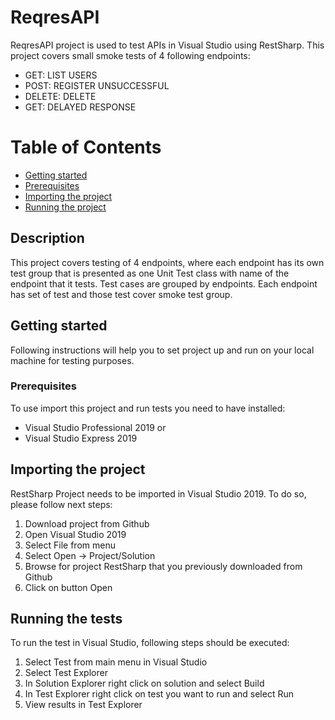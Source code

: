 # ReqresAPI
ReqresAPI project is used to test APIs in Visual Studio using RestSharp. This project covers small smoke tests of 4 following endpoints:
- GET: LIST USERS
- POST: REGISTER UNSUCCESSFUL
- DELETE: DELETE
- GET: DELAYED RESPONSE

# Table of Contents

- [Getting started](#getting-started)
- [Prerequisites](#prerequisites)
- [Importing the project](#importing-the-project)
- [Running the project](#running-the-tests)

## Description
This project covers testing of 4 endpoints, where each endpoint has its own test group that is presented as one Unit Test class with name of the endpoint that it tests. Test cases are grouped by endpoints. Each endpoint has set of test and those test cover smoke test group.

## Getting started
Following instructions will help you to set project up and run on your local machine for testing purposes.
### Prerequisites
To use import this project and run tests you need to have installed:
- Visual Studio Professional 2019 or
- Visual Studio Express 2019

## Importing the project
RestSharp Project needs to be imported in Visual Studio 2019. To do so, please follow next steps:
1. Download project from Github
2. Open Visual Studio 2019
2. Select File from menu
3. Select Open -> Project/Solution
4. Browse for project RestSharp that you previously downloaded from Github
5. Click on button Open

## Running the tests
To run the test in Visual Studio, following steps should be executed:
1. Select Test from main menu in Visual Studio
2. Select Test Explorer
3. In Solution Explorer right click on solution and select Build
4. In Test Explorer right click on test you want to run and select Run 
5. View results in Test Explorer

